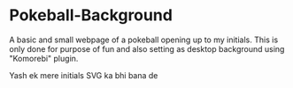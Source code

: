 # Pokeball-Background

A basic and small webpage of a pokeball opening up to my initials. This is only done for purpose of fun and also setting as desktop background using "Komorebi" plugin.

Yash ek mere initials SVG ka bhi bana de
